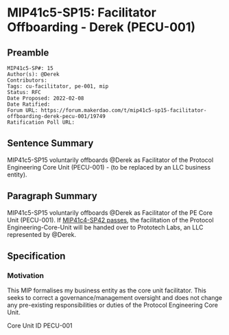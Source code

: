 # MIP41c5-SP15: Facilitator Offboarding - Derek (PECU-001)

## Preamble
```
MIP41c5-SP#: 15
Author(s): @Derek
Contributors:
Tags: cu-facilitator, pe-001, mip
Status: RFC
Date Proposed: 2022-02-08
Date Ratified: 
Forum URL: https://forum.makerdao.com/t/mip41c5-sp15-facilitator-offboarding-derek-pecu-001/19749
Ratification Poll URL:
```

## Sentence Summary
MIP41c5-SP15 voluntarily offboards @Derek as Facilitator of the Protocol Engineering Core Unit (PECU-001) - (to be replaced by an LLC business entity).

## Paragraph Summary
MIP41c5-SP15 voluntarily offboards @Derek as Facilitator of the PE Core Unit (PECU-001). If [MIP41c4-SP42 passes](https://forum.makerdao.com/t/mip41c4-sp42-protocol-engineering-facilitator-onboarding-pecu-001/19750), the facilitation of the Protocol Engineering-Core-Unit will be handed over to Prototech Labs, an LLC represented by @Derek.

## Specification

### Motivation
This MIP formalises my business entity as the core unit facilitator. This seeks to correct a governance/management oversight and does not change any pre-existing responsibilities or duties of the Protocol Engineering Core Unit.

Core Unit ID
PECU-001